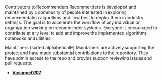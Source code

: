 Contributors to Recommenders
Recommenders is developed and maintained by a community of people interested in exploring recommendation algorithms and how best to deploy them in industry settings. The goal is to accelerate the workflow of any individual or organization working on recommender systems. Everyone is encouraged to contribute at any level to add and improve the implemented algorithms, notebooks and utilities.


Maintainers (sorted alphabetically)
Maintainers are actively supporting the project and have made substantial contributions to the repository.
They have admin access to the repo and provide support reviewing issues and pull requests.


* **[Variance0707](https://github.com/Variance0707)**
